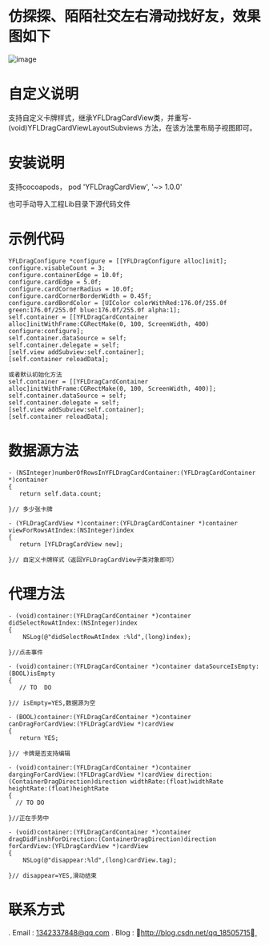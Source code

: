 # 仿探探、陌陌社交左右滑动找好友，效果图如下
![image](https://raw.githubusercontent.com/CoderYangFeiLong/YFL_CardView/master/YFLDragCardView/screensShots/IMG_3694.GIF)

# 自定义说明
  支持自定义卡牌样式，继承YFLDragCardView类，并重写- (void)YFLDragCardViewLayoutSubviews 方法，在该方法里布局子视图即可。

# 安装说明
  支持cocoapods， pod 'YFLDragCardView', '~> 1.0.0' 
  
  也可手动导入工程Lib目录下源代码文件

# 示例代码
    YFLDragConfigure *configure = [[YFLDragConfigure alloc]init];
    configure.visableCount = 3;
    configure.containerEdge = 10.0f;
    configure.cardEdge = 5.0f;
    configure.cardCornerRadius = 10.0f;
    configure.cardCornerBorderWidth = 0.45f;
    configure.cardBordColor = [UIColor colorWithRed:176.0f/255.0f green:176.0f/255.0f blue:176.0f/255.0f alpha:1];
    self.container = [[YFLDragCardContainer alloc]initWithFrame:CGRectMake(0, 100, ScreenWidth, 400) configure:configure];
    self.container.dataSource = self;
    self.container.delegate = self;
    [self.view addSubview:self.container];
    [self.container reloadData];
    
    或者默认初始化方法
    self.container = [[YFLDragCardContainer alloc]initWithFrame:CGRectMake(0, 100, ScreenWidth, 400)];
    self.container.dataSource = self;
    self.container.delegate = self;
    [self.view addSubview:self.container];
    [self.container reloadData];
    

# 数据源方法
    - (NSInteger)numberOfRowsInYFLDragCardContainer:(YFLDragCardContainer *)container
    {
       return self.data.count;
       
    }// 多少张卡牌
    
    - (YFLDragCardView *)container:(YFLDragCardContainer *)container viewForRowsAtIndex:(NSInteger)index
    { 
       return [YFLDragCardView new];
       
    }// 自定义卡牌样式（返回YFLDragCardView子类对象即可）
    
  # 代理方法
    - (void)container:(YFLDragCardContainer *)container didSelectRowAtIndex:(NSInteger)index
    {
        NSLog(@"didSelectRowAtIndex :%ld",(long)index);
        
    }//点击事件
    
    - (void)container:(YFLDragCardContainer *)container dataSourceIsEmpty:(BOOL)isEmpty
    {
       // TO  DO
       
    }// isEmpty=YES,数据源为空
    
    - (BOOL)container:(YFLDragCardContainer *)container canDragForCardView:(YFLDragCardView *)cardView
    {
       return YES;
       
    }// 卡牌是否支持编辑
    
    - (void)container:(YFLDragCardContainer *)container dargingForCardView:(YFLDragCardView *)cardView direction:(ContainerDragDirection)direction widthRate:(float)widthRate  heightRate:(float)heightRate
    {
      // TO DO
      
    }//正在手势中
    
    - (void)container:(YFLDragCardContainer *)container dragDidFinshForDirection:(ContainerDragDirection)direction forCardView:(YFLDragCardView *)cardView
    {
        NSLog(@"disappear:%ld",(long)cardView.tag);
        
    }// disappear=YES,滑动结束
    
# 联系方式
. Email :  1342337848@qq.com
. Blog  : http://blog.csdn.net/qq_18505715 
